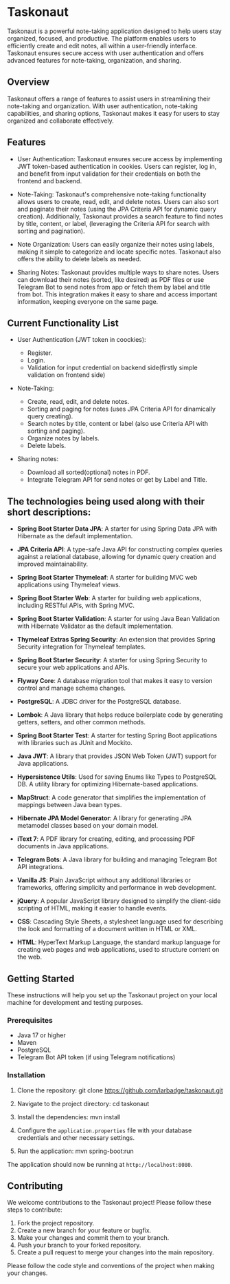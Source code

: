 # Taskonaut
Taskonaut is a powerful note-taking application designed to help users stay organized, focused, and productive. The platform enables users to efficiently create and edit notes, all within a user-friendly interface. Taskonaut ensures secure access with user authentication and offers advanced features for note-taking, organization, and sharing.

## Overview
Taskonaut offers a range of features to assist users in streamlining their note-taking and organization. With user authentication, note-taking capabilities, and sharing options, Taskonaut makes it easy for users to stay organized and collaborate effectively.

## Features

- User Authentication: Taskonaut ensures secure access by implementing JWT token-based authentication in cookies. Users can register, log in, and benefit from input validation for their credentials on both the frontend and backend.

- Note-Taking: Taskonaut's comprehensive note-taking functionality allows users to create, read, edit, and delete notes. Users can also sort and paginate their notes (using the JPA Criteria API for dynamic query creation). Additionally, Taskonaut provides a search feature to find notes by title, content, or label, (leveraging the Criteria API for search with sorting and pagination).

- Note Organization: Users can easily organize their notes using labels, making it simple to categorize and locate specific notes. Taskonaut also offers the ability to delete labels as needed.

- Sharing Notes: Taskonaut provides multiple ways to share notes. Users can download their notes (sorted, like desired) as PDF files or use Telegram Bot to send notes from app or fetch them by label and title from bot. This integration makes it easy to share and access important information, keeping everyone on the same page.

## Current Functionality List

- User Authentication (JWT token in coockies): 
  - Register. 
  - Login.
  - Validation for input credential on backend side(firstly simple validation on frontend side)

- Note-Taking:
    - Create, read, edit, and delete notes.
    - Sorting and paging for notes (uses JPA Criteria API for dinamically query creating).
    - Search notes by title, content or label (also use Criteria API with sorting and paging).
    - Organize notes by labels.
    - Delete labels.
    
- Sharing notes:
    - Download all sorted(optional) notes in PDF.
    - Integrate Telegram API for send notes or get by Label and Title.
    
## The technologies being used along with their short descriptions:

- **Spring Boot Starter Data JPA**: A starter for using Spring Data JPA with Hibernate as the default implementation.
- **JPA Criteria API**: A type-safe Java API for constructing complex queries against a relational database, allowing for dynamic query creation and improved maintainability.
- **Spring Boot Starter Thymeleaf**: A starter for building MVC web applications using Thymeleaf views.

- **Spring Boot Starter Web**: A starter for building web applications, including RESTful APIs, with Spring MVC.

- **Spring Boot Starter Validation**: A starter for using Java Bean Validation with Hibernate Validator as the default implementation.

- **Thymeleaf Extras Spring Security**: An extension that provides Spring Security integration for Thymeleaf templates.

- **Spring Boot Starter Security**: A starter for using Spring Security to secure your web applications and APIs.

- **Flyway Core**: A database migration tool that makes it easy to version control and manage schema changes.

- **PostgreSQL**: A JDBC driver for the PostgreSQL database.

- **Lombok**: A Java library that helps reduce boilerplate code by generating getters, setters, and other common methods.

- **Spring Boot Starter Test**: A starter for testing Spring Boot applications with libraries such as JUnit and Mockito.

- **Java JWT**: A library that provides JSON Web Token (JWT) support for Java applications.

- **Hypersistence Utils**: Used for saving Enums like Types to PostgreSQL DB. A utility library for optimizing Hibernate-based applications.

- **MapStruct**: A code generator that simplifies the implementation of mappings between Java bean types.

- **Hibernate JPA Model Generator**: A library for generating JPA metamodel classes based on your domain model.

- **iText 7**: A PDF library for creating, editing, and processing PDF documents in Java applications.

- **Telegram Bots**: A Java library for building and managing Telegram Bot API integrations.

- **Vanilla JS**: Plain JavaScript without any additional libraries or frameworks, offering simplicity and performance in web development.

- **jQuery**: A popular JavaScript library designed to simplify the client-side scripting of HTML, making it easier to handle events.

- **CSS**: Cascading Style Sheets, a stylesheet language used for describing the look and formatting of a document written in HTML or XML.

- **HTML**: HyperText Markup Language, the standard markup language for creating web pages and web applications, used to structure content on the web.

## Getting Started

These instructions will help you set up the Taskonaut project on your local machine for development and testing purposes.

### Prerequisites

- Java 17 or higher
- Maven
- PostgreSQL
- Telegram Bot API token (if using Telegram notifications)

### Installation

1. Clone the repository:
   git clone https://github.com/larbadge/taskonaut.git

2. Navigate to the project directory:
   cd taskonaut

3. Install the dependencies:
   mvn install

4. Configure the `application.properties` file with your database credentials and other necessary settings.

5. Run the application:
   mvn spring-boot:run

The application should now be running at `http://localhost:8080`.

## Contributing

We welcome contributions to the Taskonaut project! Please follow these steps to contribute:

1. Fork the project repository.
2. Create a new branch for your feature or bugfix.
3. Make your changes and commit them to your branch.
4. Push your branch to your forked repository.
5. Create a pull request to merge your changes into the main repository.

Please follow the code style and conventions of the project when making your changes.
